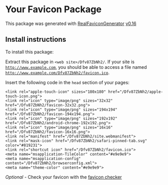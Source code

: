 # Your Favicon Package

This package was generated with [RealFaviconGenerator](https://realfavicongenerator.net/) [v0.16](https://realfavicongenerator.net/change_log#v0.16)

## Install instructions

To install this package:

Extract this package in <code>&lt;web site&gt;/Dfv87ZbNh2/</code>. If your site is <code>http://www.example.com</code>, you should be able to access a file named <code>http://www.example.com/Dfv87ZbNh2/favicon.ico</code>.

Insert the following code in the `head` section of your pages:

    <link rel="apple-touch-icon" sizes="180x180" href="/Dfv87ZbNh2/apple-touch-icon.png">
    <link rel="icon" type="image/png" sizes="32x32" href="/Dfv87ZbNh2/favicon-32x32.png">
    <link rel="icon" type="image/png" sizes="194x194" href="/Dfv87ZbNh2/favicon-194x194.png">
    <link rel="icon" type="image/png" sizes="192x192" href="/Dfv87ZbNh2/android-chrome-192x192.png">
    <link rel="icon" type="image/png" sizes="16x16" href="/Dfv87ZbNh2/favicon-16x16.png">
    <link rel="manifest" href="/Dfv87ZbNh2/site.webmanifest">
    <link rel="mask-icon" href="/Dfv87ZbNh2/safari-pinned-tab.svg" color="#819231">
    <link rel="shortcut icon" href="/Dfv87ZbNh2/favicon.ico">
    <meta name="msapplication-TileColor" content="#e9e9e9">
    <meta name="msapplication-config" content="/Dfv87ZbNh2/browserconfig.xml">
    <meta name="theme-color" content="#e9e9e9">

*Optional* - Check your favicon with the [favicon checker](https://realfavicongenerator.net/favicon_checker)